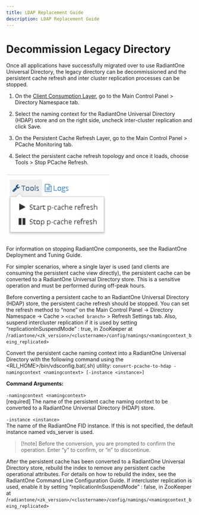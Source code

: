 ```yaml
---
title: LDAP Replacement Guide
description: LDAP Replacement Guide
---
```


# Decommission Legacy Directory

Once all applications have successfully migrated over to use RadiantOne Universal Directory, the legacy directory can be decommissioned and the persistent cache refresh and inter cluster replication processes can be stopped.

1.	On the [Client Consumption Layer](03-import-data-into-radiantone-universal-directory), go to the Main Control Panel > Directory Namespace tab.

2.	Select the naming context for the RadiantOne Universal Directory (HDAP) store and on the right side, uncheck inter-cluster replication and click Save.

3.	On the Persistent Cache Refresh Layer, go to the Main Control Panel > PCache Monitoring tab. 

4.	Select the persistent cache refresh topology and once it loads, choose Tools > Stop PCache Refresh.

![An image showing ](Media/Image6.1.jpg)
 
For information on stopping RadiantOne components, see the RadiantOne Deployment and Tuning Guide.

For simpler scenarios, where a single layer is used (and clients are consuming the persistent cache view directly), the persistent cache can be converted to a RadiantOne Universal Directory store. This is a sensitive operation and must be performed during off-peak hours.

Before converting a persistent cache to an RadiantOne Universal Directory (HDAP) store, the persistent cache refresh should be stopped. You can set the refresh method to “none” on the Main Control Panel -> Directory Namespace -> Cache > `<cached branch>` > Refresh Settings tab. Also, suspend intercluster replication if it is used by setting “replicationInSuspendMode” : true, in ZooKeeper at /`radiantone/<zk_version>/<clustername>/config/namings/<namingcontext_being_replicated>`

Convert the persistent cache naming context into a RadiantOne Universal Directory with the following command using the <RLI_HOME>/bin/vdsconfig.bat(.sh) utility:
`convert-pcache-to-hdap -namingcontext <namingcontext> [-instance <instance>]`

**Command Arguments:**

`-namingcontext <namingcontext>`
<br>[required] The name of the persistent cache naming context to be converted to a RadiantOne Universal Directory (HDAP) store.

`-instance <instance>`
<br>The name of the RadiantOne FID instance. If this is not specified, the default instance named vds_server is used.

>[!note] Before the conversion, you are prompted to confirm the operation.  Enter “y” to confirm, or “n” to discontinue.

After the persistent cache has been converted to a RadiantOne Universal Directory store, rebuild the index to remove any persistent cache operational attributes. For details on how to rebuild the index, see the RadiantOne Command Line Configuration Guide. If intercluster replication is used, enable it by setting “replicationInSuspendMode” : false, in ZooKeeper at /`radiantone/<zk_version>/<clustername>/config/namings/<namingcontext_being_replicated>`
